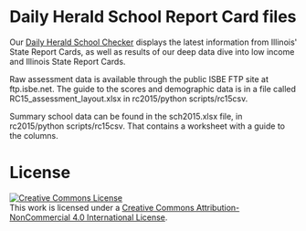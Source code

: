 Daily Herald School Report Card files
===============

Our [Daily Herald School Checker](http://reportcards.dailyherald.com) displays the latest information from Illinois' State Report Cards, as well as results of our deep data dive into low income and Illinois State Report Cards.

Raw assessment data is available through the public ISBE FTP site at ftp.isbe.net. The guide to the scores and demographic data is in a file called RC15_assessment_layout.xlsx in rc2015/python scripts/rc15csv. 

Summary school data can be found in the sch2015.xlsx file, in rc2015/python scripts/rc15csv. That contains a worksheet with a guide to the columns.


License
=======

<a rel="license" href="http://creativecommons.org/licenses/by-nc/4.0/"><img alt="Creative Commons License" style="border-width:0" src="https://i.creativecommons.org/l/by-nc/4.0/88x31.png" /></a><br />This work is licensed under a <a rel="license" href="http://creativecommons.org/licenses/by-nc/4.0/">Creative Commons Attribution-NonCommercial 4.0 International License</a>.
